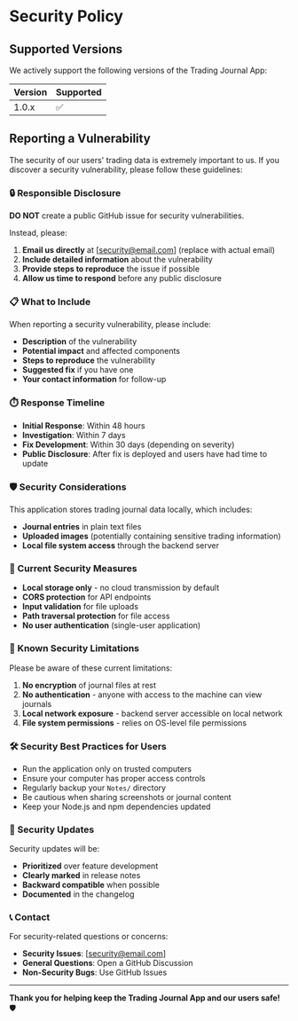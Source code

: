 # Security Policy

## Supported Versions

We actively support the following versions of the Trading Journal App:

| Version | Supported          |
| ------- | ------------------ |
| 1.0.x   | :white_check_mark: |

## Reporting a Vulnerability

The security of our users' trading data is extremely important to us. If you discover a security vulnerability, please follow these guidelines:

### 🔒 Responsible Disclosure

**DO NOT** create a public GitHub issue for security vulnerabilities.

Instead, please:

1. **Email us directly** at [security@email.com] (replace with actual email)
2. **Include detailed information** about the vulnerability
3. **Provide steps to reproduce** the issue if possible
4. **Allow us time to respond** before any public disclosure

### 📋 What to Include

When reporting a security vulnerability, please include:

- **Description** of the vulnerability
- **Potential impact** and affected components
- **Steps to reproduce** the vulnerability
- **Suggested fix** if you have one
- **Your contact information** for follow-up

### ⏱️ Response Timeline

- **Initial Response**: Within 48 hours
- **Investigation**: Within 7 days
- **Fix Development**: Within 30 days (depending on severity)
- **Public Disclosure**: After fix is deployed and users have had time to update

### 🛡️ Security Considerations

This application stores trading journal data locally, which includes:

- **Journal entries** in plain text files
- **Uploaded images** (potentially containing sensitive trading information)
- **Local file system access** through the backend server

### 🔐 Current Security Measures

- **Local storage only** - no cloud transmission by default
- **CORS protection** for API endpoints
- **Input validation** for file uploads
- **Path traversal protection** for file access
- **No user authentication** (single-user application)

### 🚨 Known Security Limitations

Please be aware of these current limitations:

1. **No encryption** of journal files at rest
2. **No authentication** - anyone with access to the machine can view journals
3. **Local network exposure** - backend server accessible on local network
4. **File system permissions** - relies on OS-level file permissions

### 🛠️ Security Best Practices for Users

- Run the application only on trusted computers
- Ensure your computer has proper access controls
- Regularly backup your `Notes/` directory
- Be cautious when sharing screenshots or journal content
- Keep your Node.js and npm dependencies updated

### 🔄 Security Updates

Security updates will be:

- **Prioritized** over feature development
- **Clearly marked** in release notes
- **Backward compatible** when possible
- **Documented** in the changelog

### 📞 Contact

For security-related questions or concerns:

- **Security Issues**: [security@email.com]
- **General Questions**: Open a GitHub Discussion
- **Non-Security Bugs**: Use GitHub Issues

---

**Thank you for helping keep the Trading Journal App and our users safe!** 🛡️
